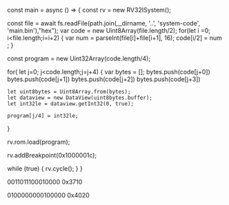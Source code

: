 const main = async () => {
  const rv = new RV32ISystem();

  const file = await fs.readFile(path.join(__dirname, '..', 'system-code', 'main.bin'),"hex");
  var code = new Uint8Array(file.length/2);
  for(let i =0; i<file.length;i=i+2)
  {
     var num =  parseInt(file[i]+file[i+1], 16);
     code[i/2] = num ;
  }

  const program = new Uint32Array(code.length/4);
  
  
  for( let j=0; j<code.length;j=j+4)
  {
    var bytes = [];
    bytes.push(code[j+0])
    bytes.push(code[j+1])
    bytes.push(code[j+2])
    bytes.push(code[j+3])

    let uint8bytes = Uint8Array.from(bytes);
    let dataview = new DataView(uint8bytes.buffer);
    let int32le = dataview.getInt32(0, true); 

    program[j/4] = int32le;
  }

  

  

  rv.rom.load(program);

  rv.addBreakpoint(0x1000001c);

  while (true) {
    rv.cycle();
  }
}


0011011100010000 0x3710

0100000000100000 0x4020

